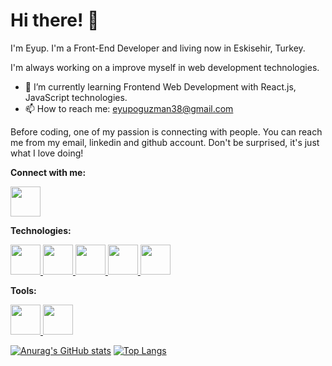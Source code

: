 # Hi there! 👋️

I'm Eyup. I'm a Front-End Developer and living now in Eskisehir, Turkey. 

I'm always working on a improve myself in web development technologies.

- 🌱 I’m currently learning Frontend Web Development with React.js, JavaScript technologies.
- 📫 How to reach me: eyupoguzman38@gmail.com

Before coding, one of my passion is connecting with people. You can reach me from my email, linkedin and github account. Don't be surprised, it's just what I love doing!

<b>Connect with me:</b>

<a href="https://www.linkedin.com/in/eyupoguzman/">
<img src="https://svgshare.com/i/ioZ.svg" width="48" height="48">
</a>


<b>Technologies:</b>

<a href="https://developer.mozilla.org/en-US/docs/Web/JavaScript">
<img src="https://svgshare.com/i/iqt.svg" width="48" height="48">
</a>
<a href="https://reactjs.org/">
<img src="https://svgshare.com/i/ipq.svg" width="48" height="48">
</a>
<a href="https://getbootstrap.com/">
<img src="https://svgshare.com/i/iqd.svg" width="48" height="48">
</a>
<a href="https://www.w3schools.com/html/">
<img src="https://i.ibb.co/1LFyfdb/icons8-html-filetype-64.png" width="48" height="48">
</a>
<a href="https://www.w3schools.com/css/">
<img src="https://i.ibb.co/LhrNvz7/icons8-css-filetype-64.png" width="48" height="48">
</a>



<b>Tools:</b>

<a href="https://code.visualstudio.com/">
<img src="https://svgshare.com/i/ipL.svg" width="48" height="48">
</a>
<a href="https://www.discord.com/">
<img src="https://svgshare.com/i/ipr.svg" width="48" height="48">
</a>

[![Anurag's GitHub stats](https://github-readme-stats.vercel.app/api?username=eyupoguzman)](https://github.com/anuraghazra/github-readme-stats)
[![Top Langs](https://github-readme-stats.vercel.app/api/top-langs/?username=eyupoguzman)](https://github.com/anuraghazra/github-readme-stats)




<!---
eyupoguzman/eyupoguzman is a ✨ special ✨ repository because its `README.md` (this file) appears on your GitHub profile.
You can click the Preview link to take a look at your changes.
--->

